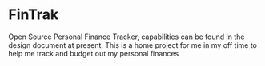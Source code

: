 # FinTrak
Open Source Personal Finance Tracker, capabilities can be found in the design document at present. This is a home project for me in my off time to help me track and budget out my personal finances
